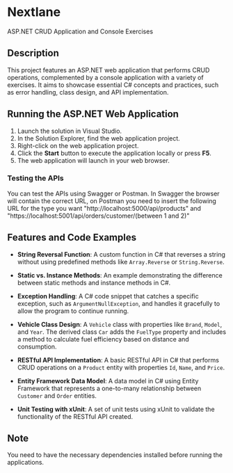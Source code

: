 # Nextlane

ASP.NET CRUD Application and Console Exercises

## Description

This project features an ASP.NET web application that performs CRUD operations, complemented by a console application with a variety of exercises. It aims to showcase essential C# concepts and practices, such as error handling, class design, and API implementation.

## Running the ASP.NET Web Application

1. Launch the solution in Visual Studio.
2. In the Solution Explorer, find the web application project.
3. Right-click on the web application project.
4. Click the **Start** button to execute the application locally or press **F5**.
5. The web application will launch in your web browser.

### Testing the APIs

You can test the APIs using Swagger or Postman. 
In Swagger the browser will contain the correct URL, on Postman you need to insert the following URL for the type you want "http://localhost:5000/api/products" and "https://localhost:5001/api/orders/customer/(between 1 and 2)"

## Features and Code Examples

- **String Reversal Function**: A custom function in C# that reverses a string without using predefined methods like `Array.Reverse` or `String.Reverse`.

- **Static vs. Instance Methods**: An example demonstrating the difference between static methods and instance methods in C#.

- **Exception Handling**: A C# code snippet that catches a specific exception, such as `ArgumentNullException`, and handles it gracefully to allow the program to continue running.

- **Vehicle Class Design**: A `Vehicle` class with properties like `Brand`, `Model`, and `Year`. The derived class `Car` adds the `FuelType` property and includes a method to calculate fuel efficiency based on distance and consumption.

- **RESTful API Implementation**: A basic RESTful API in C# that performs CRUD operations on a `Product` entity with properties `Id`, `Name`, and `Price`.

- **Entity Framework Data Model**: A data model in C# using Entity Framework that represents a one-to-many relationship between `Customer` and `Order` entities.

- **Unit Testing with xUnit**: A set of unit tests using xUnit to validate the functionality of the RESTful API created.

## Note

You need to have the necessary dependencies installed before running the applications.
